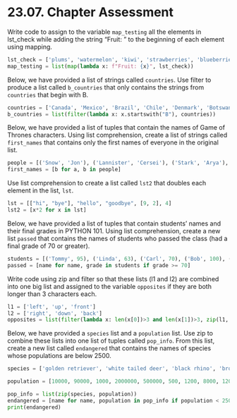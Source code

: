 # 23.07. Chapter Assessment

Write code to assign to the variable `map_testing` all the elements 
in lst_check while adding the string “Fruit: ” to the beginning of
each element using mapping.
```python
lst_check = ['plums', 'watermelon', 'kiwi', 'strawberries', 'blueberries', 'peaches', 'apples', 'mangos', 'papaya']
map_testing = list(map(lambda x: f"Fruit: {x}", lst_check))
```

Below, we have provided a list of strings called `countries`. Use filter
to produce a list called `b_countries` that only contains the strings
from `countries` that begin with B.
```python
countries = ['Canada', 'Mexico', 'Brazil', 'Chile', 'Denmark', 'Botswana', 'Spain', 'Britain', 'Portugal', 'Russia', 'Thailand', 'Bangladesh', 'Nigeria', 'Argentina', 'Belarus', 'Laos', 'Australia', 'Panama', 'Egypt', 'Morocco', 'Switzerland', 'Belgium']
b_countries = list(filter(lambda x: x.startswith("B"), countries)) 
```

Below, we have provided a list of tuples that contain the names of Game
of Thrones characters. Using list comprehension, create a list of strings
called `first_names` that contains only the first names of everyone in
the original list.
```python
people = [('Snow', 'Jon'), ('Lannister', 'Cersei'), ('Stark', 'Arya'), ('Stark', 'Robb'), ('Lannister', 'Jamie'), ('Targaryen', 'Daenerys'), ('Stark', 'Sansa'), ('Tyrell', 'Margaery'), ('Stark', 'Eddard'), ('Lannister', 'Tyrion'), ('Baratheon', 'Joffrey'), ('Bolton', 'Ramsey'), ('Baelish', 'Peter')]
first_names = [b for a, b in people]
```

Use list comprehension to create a list called `lst2` that doubles each
element in the list, `lst`.
```python
lst = [["hi", "bye"], "hello", "goodbye", [9, 2], 4]
lst2 = [x*2 for x in lst]
```

Below, we have provided a list of tuples that contain students’ names and
their final grades in PYTHON 101. Using list comprehension, create a new
list `passed` that contains the names of students who passed the class
(had a final grade of 70 or greater).
```python
students = [('Tommy', 95), ('Linda', 63), ('Carl', 70), ('Bob', 100), ('Raymond', 50), ('Sue', 75)]
passed = [name for name, grade in students if grade >= 70]
```

Write code using zip and filter so that these lists (l1 and l2) are combined
into one big list and assigned to the variable `opposites` if they are both
longer than 3 characters each.
```python
l1 = ['left', 'up', 'front']
l2 = ['right', 'down', 'back']
opposites = list(filter(lambda x: len(x[0])>3 and len(x[1])>3, zip(l1, l2)))
```

Below, we have provided a `species` list and a `population` list. Use zip to
combine these lists into one list of tuples called `pop_info`. From this list,
create a new list called `endangered` that contains the names of species whose
populations are below 2500.
```python
species = ['golden retriever', 'white tailed deer', 'black rhino', 'brown squirrel', 'field mouse', 'orangutan', 'sumatran elephant', 'rainbow trout', 'black bear', 'blue whale', 'water moccasin', 'giant panda', 'green turtle', 'blue jay', 'japanese beetle']

population = [10000, 90000, 1000, 2000000, 500000, 500, 1200, 8000, 12000, 2300, 7500, 100, 1800, 9500, 125000]

pop_info = list(zip(species, population))
endangered = [name for name, population in pop_info if population < 2500]
print(endangered)
```
